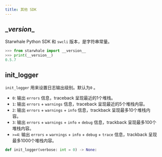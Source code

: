```yaml
---
title: 其他 SDK
---
```


## \__version__

Starwhale Python SDK 和 `swcli` 版本，是字符串常量。

```python
>>> from starwhale import __version__
>>> print(__version__)
0.5.7
```

## init_logger

`init_logger` 用来设置日志输出级别。默认为`0` 。

- `0`: 输出 `errors` 信息，traceback 呈现最近的1个堆栈。
- `1`: 输出 `errors` + `warnings` 信息，traceback 呈现最近的5个堆栈内容。
- `2`: 输出 `errors` + `warnings` + `info` 信息，trackback 呈现最多10个堆栈内容。
- `3`: 输出 `errors` + `warnings` + `info` + `debug` 信息，trackback 呈现最多100个堆栈内容。
- `>=4`: 输出 `errors` + `warnings` + `info` + `debug` + `trace` 信息，trackback 呈现最多1000个堆栈内容。

```python
def init_logger(verbose: int = 0) -> None:
```
